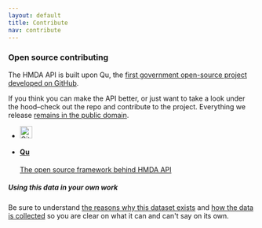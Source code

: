 ```yaml
---
layout: default
title: Contribute
nav: contribute
---
```

### Open source contributing

The HMDA API is built upon Qu, the [first government open-source project developed on GitHub](http://cfpb.github.io/qu/).

If you think you can make the API better, or just want to take a look under the hood–check out the repo and contribute to the project. Everything we release [remains in the public domain](https://github.com/cfpb/source-code-policy/blob/master/cfpb-source-code-policy.txt).


<ul class="repo-list no-padding">
  <li class="list-icon">
    <p class="image-wrap">
      <img src="../static/img/octocat.png" width="25px" title="Github">
    </p>
  </li>
  <li>
    <a href="https://github.com/cfpb/qu">
      <h4>Qu</h4>
      <p>The open source framework behind HMDA API</p>
    </a>
  </li>
</ul>


<h5>Using this data in your own work</h5>
<p>Be sure to understand <a href="http://files.consumerfinance.gov/f/201210_cfpb_supervision-and-examination-manual-v2.pdf#page=315">the reasons why this dataset exists</a> and <a href="http://www.ffiec.gov/hmda/pdf/2013guide.pdf">how the data is collected</a> so you are clear on what it can and can't say on its own.</p> 

<body id="contribute"></body>

